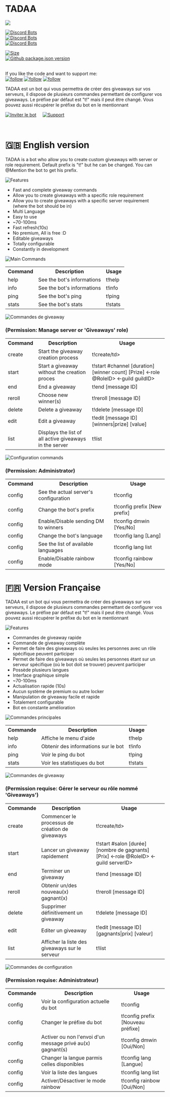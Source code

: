 # TADAA 
<img src="https://ezzud.fr/portfolio/attachments/other/github-tadaa.png"/>



[![Discord Bots](https://top.gg/api/widget/status/732003715426287676.svg)](https://top.gg/bot/732003715426287676)\
[![Discord Bots](https://top.gg/api/widget/servers/732003715426287676.svg)](https://top.gg/bot/732003715426287676)\
[![Discord Bots](https://top.gg/api/widget/upvotes/732003715426287676.svg)](https://top.gg/bot/732003715426287676)



[![Size](https://img.shields.io/github/last-commit/Ezzud/tadaa)]()\
[![Github package.json version](https://img.shields.io/github/package-json/v/Ezzud/tadaa)]()\
<br>

If you like the code and want to support me:<br>
[![follow](https://img.shields.io/github/followers/Ezzud?label=Follow%20me&style=social)]() [![follow](https://img.shields.io/github/stars/Ezzud/tadaa?style=social)]() [![follow](https://img.shields.io/github/watchers/Ezzud/tadaa?label=Follow%20repository&style=social)]()




TADAA est un bot qui vous permettra de créer des giveaways sur vos serveurs, il dispose de plusieurs commandes permettant de configurer vos giveaways.
Le préfixe par défaut est "t!" mais il peut être changé. Vous pouvez aussi récupérer le préfixe du bot en le mentionnant


<a href="https://discord.com/api/oauth2/authorize?client_id=732003715426287676&permissions=388193&scope=bot" target="_blank">![Inviter le bot](https://cdn.discordapp.com/attachments/800365015642275850/800368450975170570/invite-button.png)</a>        &nbsp;&nbsp;&nbsp;        <a href="https://discord.gg/VGt9S66" target="_blank">![Support](https://cdn.discordapp.com/attachments/800365015642275850/800368447526797332/support-button.png)</a>

<br />


# 🇬🇧 English version

TADAA is a bot who allow you to create custom giveaways with server or role requirement.
Default prefix is "t!" but he can be changed. You can @Mention the bot to get his prefix.


![Features](https://media.discordapp.net/attachments/740991539148488754/843951994230145061/features.png)
<p>
  
- Fast and complete giveaway commands
- Allow you to create giveaways with a specific role requirement
- Allow you to create giveaways with a specific server requirement (where the bot should be in)
- Multi Language
- Easy to use
- ~70-100ms
- Fast refresh(10s)
- No premium, All is free :D
- Editable giveaways
- Totally configurable
- Constantly in development
</p>


![Main Commands](https://media.discordapp.net/attachments/740991539148488754/843951995332853760/commands1.png)
<p>
<table>
  <tr>
    <th>Command</th>
    <th>Description </th>
    <th>Usage</th>
  </tr>
  <tr>
    <td>help</td>
    <td>See the bot's informations </td>
    <td>t!help</td>
  </tr>
  <tr>
    <td>info</td>
    <td>See the bot's informations</td>
    <td>t!info</td>
  </tr>
  <tr>
    <td>ping</td>
    <td>See the bot's ping </td>
    <td>t!ping</td>
  </tr>
  <tr>
    <td>stats</td>
    <td>See the bot's stats </td>
    <td>t!stats</td>
  </tr>
</table>
</p>

![Commandes de giveaway](https://media.discordapp.net/attachments/740991539148488754/843951992820334633/commands2.png)<br/>
<h3>(Permission: Manage server or 'Giveaways' role)</h3>
<p>
<table>
  <tr>
    <th>Command</th>
    <th>Description </th>
    <th>Usage</th>
  </tr>
  <tr>
    <td>create</td>
    <td>Start the giveaway creation process</td>
    <td>t!create/td>
  </tr>
  <tr>
    <td>start</td>
    <td>Start a giveaway without the creation proces</td>
    <td>t!start #channel [duration] [winner count] [Prize] <-role @RoleID> <-guild guildID></td>
  </tr>
  <tr>
    <td>end</td>
    <td>End a giveaway</td>
    <td>t!end [message ID]</td>
  </tr>
  <tr>
    <td>reroll</td>
    <td>Choose new winner(s)</td>
    <td>t!reroll [message ID]</td>
  </tr>
  <tr>
    <td>delete</td>
    <td>Delete a giveaway</td>
    <td>t!delete [message ID]</td>
  </tr>
  <tr>
    <td>edit</td>
    <td>Edit a giveaway</td>
    <td>t!edit [message ID] [winners|prize] [value]</td>
  </tr>
  <tr>
    <td>list</td>
    <td>Displays the list of all active giveaways in the server</td>
    <td>t!list</td>
  </tr>
</table>
</p>

![Configuration commands](https://media.discordapp.net/attachments/740991539148488754/843951991997988894/commands3.png)<br/>
<h3>(Permission: Administrator)</h3>
<p>
<table>
  <tr>
    <th>Command</th>
    <th>Description </th>
    <th>Usage</th>
  </tr>
  <tr>
    <td>config</td>
    <td>See the actual server's configuration</td>
    <td>t!config</td>
  </tr>
  <tr>
    <td>config</td>
    <td>Change the bot's prefix</td>
    <td>t!config prefix [New prefix]</td>
  </tr>
  <tr>
    <td>config</td>
    <td>Enable/Disable sending DM to winners</td>
    <td>t!config dmwin [Yes/No]</td>
  </tr>
  <tr>
    <td>config</td>
    <td>Change the bot's language</td>
    <td>t!config lang [Lang]</td>
  </tr>
  <tr>
    <td>config</td>
    <td>See the list of available languages</td>
    <td>t!config lang list</td>
  </tr>
  <tr>
    <td>config</td>
    <td>Enable/Disable rainbow mode</td>
    <td>t!config rainbow [Yes/No]</td>
  </tr>
</table>
</p>

# 🇫🇷 Version Française

TADAA est un bot qui vous permettra de créer des giveaways sur vos serveurs, il dispose de plusieurs commandes permettant de configurer vos giveaways.
Le préfixe par défaut est "t!" mais il peut être changé. Vous pouvez aussi récupérer le préfixe du bot en le mentionnant


![Features](https://media.discordapp.net/attachments/740991539148488754/843951994230145061/features.png)
<p>
  
- Commandes de giveaway rapide
- Commande de giveaway complète
- Permet de faire des giveaways où seules les personnes avec un rôle spécifique peuvent participer
- Permet de faire des giveaways où seules les personnes étant sur un serveur spécifique (où le bot doit se trouver) peuvent participer
- Possède plusieurs langues
- Interface graphique simple
- ~70-100ms
- Actualisation rapide (10s)
- Aucun système de premium ou autre locker
- Manipulation de giveaway facile et rapide
- Totalement configurable
- Bot en constante amélioration
</p>


![Commandes principales](https://media.discordapp.net/attachments/740991539148488754/843951995332853760/commands1.png)
<p>
<table>
  <tr>
    <th>Commande</th>
    <th>Description </th>
    <th>Usage</th>
  </tr>
  <tr>
    <td>help</td>
    <td>Affiche le menu d'aide</td>
    <td>t!help</td>
  </tr>
  <tr>
    <td>info</td>
    <td>Obtenir des informations sur le bot</td>
    <td>t!info</td>
  </tr>
  <tr>
    <td>ping</td>
    <td>Voir le ping du bot</td>
    <td>t!ping</td>
  </tr>
  <tr>
    <td>stats</td>
    <td>Voir les statistiques du bot</td>
    <td>t!stats</td>
  </tr>
</table>
</p>

![Commandes de giveaway](https://media.discordapp.net/attachments/740991539148488754/843951992820334633/commands2.png)<br/>
<h3>(Permission requise: Gérer le serveur ou rôle nommé 'Giveaways')</h3>
<p>
<table>
  <tr>
    <th>Commande</th>
    <th>Description </th>
    <th>Usage</th>
  </tr>
  <tr>
    <td>create</td>
    <td>Commencer le processus de création de giveaways</td>
    <td>t!create/td>
  </tr>
  <tr>
    <td>start</td>
    <td>Lancer un giveaway rapidement</td>
    <td>t!start #salon [durée] [nombre de gagnants] [Prix] <-role @RoleID> <-guild serverID></td>
  </tr>
  <tr>
    <td>end</td>
    <td>Terminer un giveaway</td>
    <td>t!end [message ID]</td>
  </tr>
  <tr>
    <td>reroll</td>
    <td>Obtenir un/des nouveau(x) gagnant(x)</td>
    <td>t!reroll [message ID]</td>
  </tr>
  <tr>
    <td>delete</td>
    <td>Supprimer définitivement un giveaway</td>
    <td>t!delete [message ID]</td>
  </tr>
  <tr>
    <td>edit</td>
    <td>Editer un giveaway</td>
    <td>t!edit [message ID] [gagnants|prix] [valeur]</td>
  </tr>
  <tr>
    <td>list</td>
    <td>Afficher la liste des giveaways sur le serveur</td>
    <td>t!list</td>
  </tr>
</table>
</p>

![Commandes de configuration](https://media.discordapp.net/attachments/740991539148488754/843951991997988894/commands3.png)<br/>
<h3>(Permission requise: Administrateur)</h3>
<p>
<table>
  <tr>
    <th>Commande</th>
    <th>Description </th>
    <th>Usage</th>
  </tr>
  <tr>
    <td>config</td>
    <td>Voir la configuration actuelle du bot</td>
    <td>t!config</td>
  </tr>
  <tr>
    <td>config</td>
    <td>Changer le préfixe du bot</td>
    <td>t!config prefix [Nouveau préfixe]</td>
  </tr>
  <tr>
    <td>config</td>
    <td>Activer ou non l'envoi d'un message privé au(x) gagnant(s)</td>
    <td>t!config dmwin [Oui/Non]</td>
  </tr>
  <tr>
    <td>config</td>
    <td>Changer la langue parmis celles disponibles</td>
    <td>t!config lang [Langue]</td>
  </tr>
  <tr>
    <td>config</td>
    <td>Voir la liste des langues</td>
    <td>t!config lang list</td>
  </tr>
  <tr>
    <td>config</td>
    <td>Activer/Désactiver le mode rainbow</td>
    <td>t!config rainbow [Oui/Non]</td>
  </tr>
</table>
</p>
